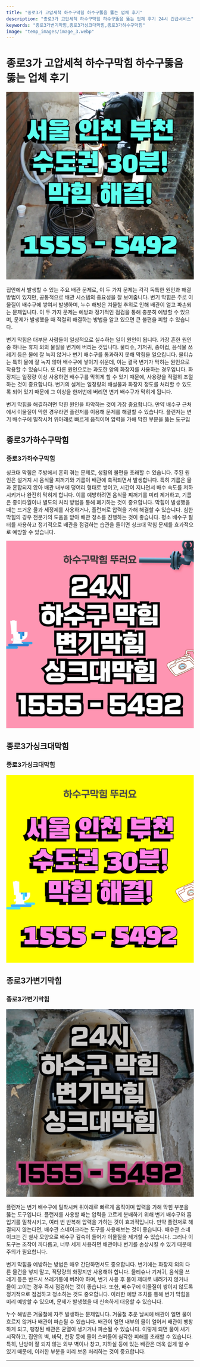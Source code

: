 ```yaml
---
title: "종로3가 고압세척 하수구막힘 하수구뚫음 뚫는 업체 후기"
description: "종로3가 고압세척 하수구막힘 하수구뚫음 뚫는 업체 후기 24시 긴급서비스"
keywords: "종로3가변기막힘,종로3가싱크대막힘,종로3가하수구막힘"
image: "temp_images/image_3.webp"
---
```


# 종로3가 고압세척 하수구막힘 하수구뚫음 뚫는 업체 후기

![종로3가하수구막힘](temp_images/image_5.webp) 

집안에서 발생할 수 있는 주요 배관 문제로, 이 두 가지 문제는 각각 독특한 원인과 해결 방법이 있지만, 공통적으로 배관 시스템의 중요성을 잘 보여줍니다. 변기 막힘은 주로 이물질이 배수구에 쌓여서 발생하며, 누수 해빙은 겨울철 추위로 인해 배관이 얼고 파손되는 문제입니다. 이 두 가지 문제는 예방과 정기적인 점검을 통해 충분히 예방할 수 있으며, 문제가 발생했을 때 적절히 해결하는 방법을 알고 있으면 큰 불편을 피할 수 있습니다.

변기 막힘은 대부분 사람들이 일상적으로 실수하는 일이 원인이 됩니다. 가장 흔한 원인 중 하나는 휴지 외의 물질을 변기에 버리는 것입니다. 물티슈, 기저귀, 종이컵, 음식물 쓰레기 등은 물에 잘 녹지 않거나 변기 배수구를 통과하지 못해 막힘을 일으킵니다. 물티슈는 특히 물에 잘 녹지 않아 배수구에 쌓이기 쉬운데, 이는 결국 변기가 막히는 원인으로 작용할 수 있습니다. 또 다른 원인으로는 과도한 양의 화장지를 사용하는 경우입니다. 화장지는 일정량 이상 사용하면 배수구를 막히게 할 수 있기 때문에, 사용량을 적절히 조절하는 것이 중요합니다. 변기의 설계는 일정량의 배설물과 화장지 정도를 처리할 수 있도록 되어 있기 때문에 그 이상을 한꺼번에 버리면 변기 배수구가 막히게 됩니다.

변기 막힘을 해결하려면 막힌 원인을 파악하는 것이 가장 중요합니다. 만약 배수구 근처에서 이물질이 막힌 경우라면 플런저를 이용해 문제를 해결할 수 있습니다. 플런저는 변기 배수구에 밀착시켜 위아래로 빠르게 움직이며 압력을 가해 막힌 부분을 뚫는 도구입


## 종로3가하수구막힘

### 종로3가하수구막힘

싱크대 막힘은 주방에서 흔히 겪는 문제로, 생활의 불편을 초래할 수 있습니다. 주된 원인은 설거지 시 음식물 찌꺼기와 기름이 배관에 축적되면서 발생합니다. 특히 기름은 물과 혼합되지 않아 배관 내부에 덩어리 형태로 쌓이고, 시간이 지나면서 배수 속도를 저하시키거나 완전히 막히게 합니다. 이를 예방하려면 음식물 찌꺼기를 미리 제거하고, 기름은 종이타월이나 별도의 처리 방법을 통해 폐기하는 것이 중요합니다. 막힘이 발생했을 때는 뜨거운 물과 세정제를 사용하거나, 플런저로 압력을 가해 해결할 수 있습니다. 심한 막힘의 경우 전문가의 도움을 받아 배관 청소를 진행하는 것이 좋습니다. 평소 배수구 필터를 사용하고 정기적으로 배관을 점검하는 습관을 들이면 싱크대 막힘 문제를 효과적으로 예방할 수 있습니다.

![종로3가하수구막힘](temp_images/image_0.webp) 



## 종로3가싱크대막힘

### 종로3가싱크대막힘

![종로3가싱크대막힘](temp_images/image_1.webp) 



## 종로3가변기막힘

### 종로3가변기막힘

![종로3가변기막힘](temp_images/image_7.webp) 

  플런저는 변기 배수구에 밀착시켜 위아래로 빠르게 움직이며 압력을 가해 막힌 부분을 뚫는 도구입니다. 플런저를 사용할 때는 압력을 고르게 분배하기 위해 변기 배수구와 흡입기를 밀착시키고, 여러 번 반복해 압력을 가하는 것이 효과적입니다. 만약 플런저로 해결되지 않는다면, 배수관 스네이크라는 도구를 사용해보는 것이 좋습니다. 배수관 스네이크는 긴 철사 모양으로 배수구 깊숙이 들어가 이물질을 제거할 수 있습니다. 그러나 이 도구는 조작이 까다롭고, 너무 세게 사용하면 배관이나 변기를 손상시킬 수 있기 때문에 주의가 필요합니다.

변기 막힘을 예방하는 방법은 매우 간단하면서도 중요합니다. 변기에는 화장지 외의 다른 물건을 넣지 말고, 적당량의 화장지만 사용해야 합니다. 물티슈나 기저귀, 음식물 쓰레기 등은 반드시 쓰레기통에 버려야 하며, 변기 사용 후 물이 제대로 내려가지 않거나 물이 고이는 경우 즉시 점검하는 것이 좋습니다. 또한, 배수구에 이물질이 쌓이지 않도록 정기적으로 점검하고 청소하는 것도 중요합니다. 이러한 예방 조치를 통해 변기 막힘을 미리 예방할 수 있으며, 문제가 발생했을 때 신속하게 대응할 수 있습니다.

누수 해빙은 겨울철에 자주 발생하는 문제입니다. 겨울철 추운 날씨에 배관이 얼면 물이 흐르지 않거나 배관이 파손될 수 있습니다. 배관이 얼면 내부의 물이 얼어서 배관이 팽창하게 되고, 팽창된 배관은 균열이 생기거나 파손될 수 있습니다. 이렇게 되면 물이 새기 시작하고, 집안의 벽, 바닥, 천장 등에 물이 스며들어 심각한 피해를 초래할 수 있습니다. 특히, 난방이 잘 되지 않는 외부 벽이나 창고, 지하실 등에 있는 배관은 더욱 쉽게 얼 수 있기 때문에, 이러한 부분을 미리 보온 처리하는 것이 중요합니다.

---

